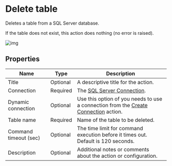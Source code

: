 # Delete table

Deletes a table from a SQL Server database.  

If the table does not exist, this action does nothing (no error is raised).


![img](https://profitbasedocs.blob.core.windows.net/flowimages/delete-table.png)


## Properties

| Name            | Type         | Description                                       |
|-----------------|--------------|---------------------------------------------------|
| Title              | Optional        | A descriptive title for the action.               |
| Connection      | Required | The [SQL Server Connection](./connection.md).         |
| Dynamic connection | Optional | Use this option of you needs to use a connection from the [Create Connection](./create-connection.md) action. |
| Table name   | Required      | Name of the table to be deleted.  |
| Command timeout (sec) | Optional | The time limit for command execution before it times out. Default is 120 seconds. |
| Description   | Optional | Additional notes or comments about the action or configuration. |

